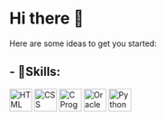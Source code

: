 # Hi there 👋


Here are some ideas to get you started:

## - 🌱Skills:

<img src="https://upload.wikimedia.org/wikipedia/commons/6/61/HTML5_logo_and_wordmark.svg" alt="HTML" width="40" height="40">
<img src="https://upload.wikimedia.org/wikipedia/commons/d/d5/CSS3_logo_and_wordmark.svg" alt="CSS" width="40" height="40">
<img src="https://upload.wikimedia.org/wikipedia/commons/1/19/C_Logo.png" alt="C Programming" width="40" height="40">
 <img src="https://upload.wikimedia.org/wikipedia/commons/5/50/Oracle_logo.svg" alt="Oracle Database" width="40" height="40">
 <img src="https://upload.wikimedia.org/wikipedia/commons/c/c3/Python-logo-notext.svg" alt="Python" width="40" height="40">




